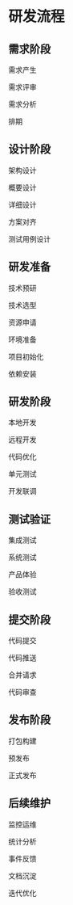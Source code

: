 # 研发流程

## 需求阶段

需求产生

需求评审

需求分析

排期

## 设计阶段

架构设计

概要设计

详细设计

方案对齐

测试用例设计

## 研发准备

技术预研

技术选型

资源申请

环境准备

项目初始化

依赖安装

## 研发阶段

本地开发

远程开发

代码优化

单元测试

开发联调

## 测试验证

集成测试

系统测试

产品体验

验收测试

## 提交阶段

代码提交

代码推送

合并请求

代码审查

## 发布阶段

打包构建

预发布

正式发布

## 后续维护

监控运维

统计分析

事件反馈

文档沉淀

迭代优化